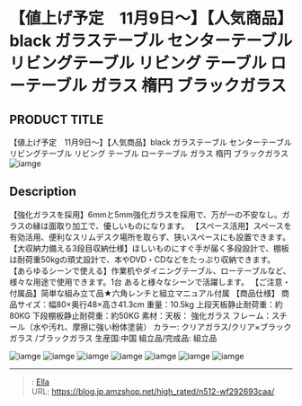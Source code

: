 # 【値上げ予定　11月9日～】【人気商品】black ガラステーブル センターテーブル     リビングテーブル リビング テーブル  ローテーブル ガラス 楕円 ブラックガラス


## PRODUCT TITLE 

【値上げ予定　11月9日～】【人気商品】black ガラステーブル センターテーブル     リビングテーブル リビング テーブル  ローテーブル ガラス 楕円 ブラックガラス![iamge](https://b2bfiles1.gigab2b.cn/image/wkseller/301/wf009974/20200324_61141eb44e47c181d527ea57195a9f96.jpg)

## Description

【強化ガラスを採用】6mmと5mm強化ガラスを採用で、万が一の不安なし。ガラスの縁は面取り加工で、優しいものになります。
【スペース活用】スペースを有効活用、便利なスリムデスク場所を取らず、狭いスペースにも設置できます。
【大収納力備える3段目収納仕様】ほしいものにすぐ手が届く多段設計で、棚板は耐荷重50kgの頑丈設計で、本やDVD・CDなどをたっぷり収納できます。
【あらゆるシーンで使える】作業机やダイニングテーブル、ローテーブルなど、様々な用途で使用できます。1台
あると様々なシーンで活躍します。
【ご注意・付属品】简単な組み立て品★六角レンチと組立マニュアル付属
【商品仕様】
商品サイズ：幅80×奥行48×高さ41.3cm
重量：10.5kg    上段天板静止耐荷重：約80KG  下段棚板静止耐荷重：約50KG
素材：天板： 強化ガラス フレーム：スチール（水や汚れ、摩擦に強い粉体塗装）
カラー: クリアガラス/クリア×ブラックガラス /ブラックガラス
生産国:中国
組立品/完成品: 組立品




![iamge](https://b2bfiles1.gigab2b.cn/image/wkseller/301/wf009974/20200324_2d66056ea11474cb155a45ec0188c36f.jpg)
![iamge](https://b2bfiles1.gigab2b.cn/image/wkseller/301/wf009974/20200324_b3b693267b12364f2f26e96c9c700c53.jpg)
![iamge](https://b2bfiles1.gigab2b.cn/image/wkseller/301/wf009974/20200525_022c161aed64fe11e74fb74e5209598a.jpg)
![iamge](https://b2bfiles1.gigab2b.cn/image/wkseller/301/wf009974/临时/20210526_1bfda1cee02199645b91d21e5262ee5a.png)
![iamge](https://b2bfiles1.gigab2b.cn/image/wkseller/301/wf009974/临时/20210526_2b0ae63537dce2593bab28e3b1cacd09.png)
![iamge](https://b2bfiles1.gigab2b.cn/image/wkseller/301/wf009974/临时/20210526_2f537109216337309bc5f90e367f08ba.png)
![iamge](https://b2bfiles1.gigab2b.cn/image/wkseller/301/wf009974/临时/20210526_c33d0c4660ad43bc3907898eba64f09b.png)


---

> : [Ella](https://blog.jp.amzshop.net/)  
> URL: https://blog.jp.amzshop.net/high_rated/n512-wf292693caa/  

